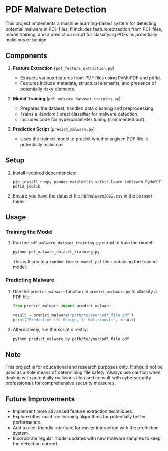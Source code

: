 # PDF Malware Detection

This project implements a machine learning-based system for detecting potential malware in PDF files. It includes feature extraction from PDF files, model training, and a prediction script for classifying PDFs as potentially malicious or benign.

## Components

1. **Feature Extraction** (`pdf_feature_extraction.py`)
   - Extracts various features from PDF files using PyMuPDF and pdfid.
   - Features include metadata, structural elements, and presence of potentially risky elements.

2. **Model Training** (`pdf_malware_dataset_training.py`)
   - Prepares the dataset, handles data cleaning and preprocessing.
   - Trains a Random Forest classifier for malware detection.
   - Includes code for hyperparameter tuning (commented out).

3. **Prediction Script** (`predict_malware.py`)
   - Uses the trained model to predict whether a given PDF file is potentially malicious.

## Setup

1. Install required dependencies:
   ```
   pip install numpy pandas matplotlib scikit-learn imblearn PyMuPDF pdfid joblib
   ```

2. Ensure you have the dataset file `PDFMalware2022.csv` in the `Dataset` folder.

## Usage

### Training the Model

1. Run the `pdf_malware_dataset_training.py` script to train the model:
   ```
   python pdf_malware_dataset_training.py
   ```
   This will create a `random_forest_model.pkl` file containing the trained model.

### Predicting Malware

1. Use the `predict_malware` function in `predict_malware.py` to classify a PDF file:
   ```python
   from predict_malware import predict_malware

   result = predict_malware("path/to/your/pdf_file.pdf")
   print("Prediction (0: Benign, 1: Malicious):", result)
   ```

2. Alternatively, run the script directly:
   ```
   python predict_malware.py path/to/your/pdf_file.pdf
   ```

## Note

This project is for educational and research purposes only. It should not be used as a sole means of determining file safety. Always use caution when dealing with potentially malicious files and consult with cybersecurity professionals for comprehensive security measures.

## Future Improvements

- Implement more advanced feature extraction techniques.
- Explore other machine learning algorithms for potentially better performance.
- Add a user-friendly interface for easier interaction with the prediction system.
- Incorporate regular model updates with new malware samples to keep the detection current.
